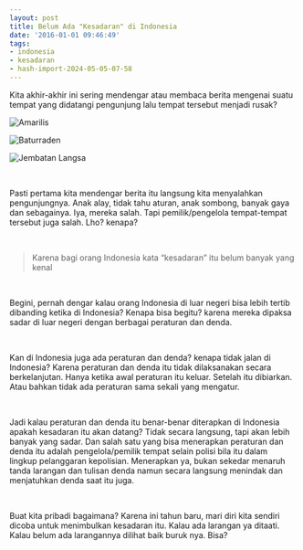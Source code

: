 ```yaml
---
layout: post
title: Belum Ada "Kesadaran" di Indonesia
date: '2016-01-01 09:46:49'
tags:
- indonesia
- kesadaran
- hash-import-2024-05-05-07-58
---
```


Kita akhir-akhir ini sering mendengar atau membaca berita mengenai suatu tempat yang didatangi pengunjung lalu tempat tersebut menjadi rusak?

<!--more-->

![Amarilis](https://i1.wp.com/i.imgur.com/MHvK7bL.png?w=1200&ssl=1)

![Baturraden](https://i2.wp.com/i.imgur.com/gqlD9QK.png?w=1200&ssl=1)

![Jembatan Langsa](https://i1.wp.com/i.imgur.com/UqLIQvo.png?w=1200&ssl=1)

&nbsp;

Pasti pertama kita mendengar berita itu langsung kita menyalahkan pengunjungnya. Anak alay, tidak tahu aturan, anak sombong, banyak gaya dan sebagainya. Iya, mereka salah. Tapi pemilik/pengelola tempat-tempat tersebut juga salah. Lho? kenapa?

&nbsp;

> Karena bagi orang Indonesia kata “kesadaran” itu belum banyak yang kenal

&nbsp;

Begini, pernah dengar kalau orang Indonesia di luar negeri bisa lebih tertib dibanding ketika di Indonesia? Kenapa bisa begitu? karena mereka dipaksa sadar di luar negeri dengan berbagai peraturan dan denda.

&nbsp;

Kan di Indonesia juga ada peraturan dan denda? kenapa tidak jalan di Indonesia? Karena peraturan dan denda itu tidak dilaksanakan secara berkelanjutan. Hanya ketika awal peraturan itu keluar. Setelah itu dibiarkan. Atau bahkan tidak ada peraturan sama sekali yang mengatur.

&nbsp;

Jadi kalau peraturan dan denda itu benar-benar diterapkan di Indonesia apakah kesadaran itu akan datang? Tidak secara langsung, tapi akan lebih banyak yang sadar. Dan salah satu yang bisa menerapkan peraturan dan denda itu adalah pengelola/pemilik tempat selain polisi bila itu dalam lingkup pelanggaran kepolisian. Menerapkan ya, bukan sekedar menaruh tanda larangan dan tulisan denda namun secara langsung menindak dan menjatuhkan denda saat itu juga.

&nbsp;

Buat kita pribadi bagaimana? Karena ini tahun baru, mari diri kita sendiri dicoba untuk menimbulkan kesadaran itu. Kalau ada larangan ya ditaati. Kalau belum ada larangannya dilihat baik buruk nya. Bisa?

<!--kg-card-end: html-->